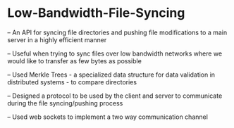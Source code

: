 # Low-Bandwidth-File-Syncing
– An API for syncing file directories and pushing file modifications to a main server in a highly efficient manner

– Useful when trying to sync files over low bandwidth networks where we would like to transfer as few bytes as possible

– Used Merkle Trees - a specialized data structure for data validation in distributed systems - to compare directories

– Designed a protocol to be used by the client and server to communicate during the file syncing/pushing process

– Used web sockets to implement a two way communication channel
